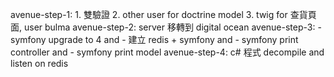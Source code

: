 avenue-step-1: 1. 雙驗證 2. other user for doctrine model 3. twig for 查貨頁面, user bulma
avenue-step-2: server 移轉到 digital ocean
avenue-step-3: 
    - symfony upgrade to 4 and 
    - 建立 redis + symfony and 
    - symfony print controller and 
    - symfony print model
avenue-step-4: c# 程式 decompile and listen on redis